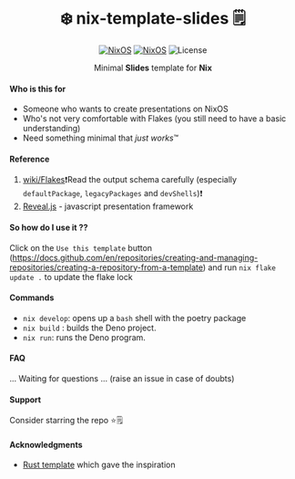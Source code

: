 <div align=center>

# ❄️ nix-template-slides 🗒️

[![NixOS](https://img.shields.io/badge/Made_for-javascript-yellow.svg?logo=javascript&style=for-the-badge)](https://www.javascript.com/) [![NixOS](https://img.shields.io/badge/Flakes-Nix-informational.svg?logo=nixos&style=for-the-badge)](https://nixos.org) ![License](https://img.shields.io/github/license/mordragt/nix-templates?style=for-the-badge) 

Minimal **Slides** template for **Nix**

</div>

#### Who is this for

- Someone who wants to create presentations on NixOS
- Who's not very comfortable with Flakes (you still need to have a basic understanding)
- Need something minimal that *just works*™

#### Reference

1. [wiki/Flakes](https://nixos.wiki/wiki/Flakes)❗Read the output schema carefully (especially `defaultPackage`, `legacyPackages` and `devShells`)❗
2. [Reveal.js](https://revealjs.com/) - javascript presentation framework

#### So how do I use it ??

Click on the `Use this template` button (https://docs.github.com/en/repositories/creating-and-managing-repositories/creating-a-repository-from-a-template)
and run `nix flake update .` to update the flake lock

#### Commands

- `nix develop`: opens up a `bash` shell with the poetry package
- `nix build` : builds the Deno project.
- `nix run`: runs the Deno program.

#### FAQ

... Waiting for questions ... (raise an issue in case of doubts)

#### Support

Consider starring the repo ⭐🗒️

#### Acknowledgments

- [Rust template](https://github.com/helium18/template-nix) which gave the inspiration


